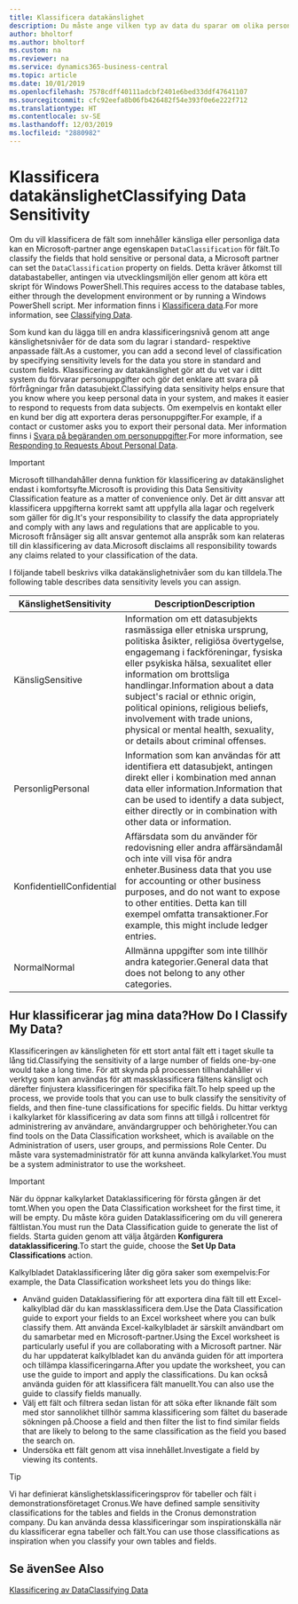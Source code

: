```yaml
---
title: Klassificera datakänslighet
description: Du måste ange vilken typ av data du sparar om olika personer så att du kan svara på begäranden från dessa (datasubjekten).
author: bholtorf
ms.author: bholtorf
ms.custom: na
ms.reviewer: na
ms.service: dynamics365-business-central
ms.topic: article
ms.date: 10/01/2019
ms.openlocfilehash: 7578cdff40111adcbf2401e6bed33ddf47641107
ms.sourcegitcommit: cfc92eefa8b06fb426482f54e393f0e6e222f712
ms.translationtype: HT
ms.contentlocale: sv-SE
ms.lasthandoff: 12/03/2019
ms.locfileid: "2880982"
---
```

# <a name="classifying-data-sensitivity"></a><span data-ttu-id="97211-103">Klassificera datakänslighet</span><span class="sxs-lookup"><span data-stu-id="97211-103">Classifying Data Sensitivity</span></span>
<span data-ttu-id="97211-104">Om du vill klassificera de fält som innehåller känsliga eller personliga data kan en Microsoft-partner ange egenskapen ```DataClassification``` för fält.</span><span class="sxs-lookup"><span data-stu-id="97211-104">To classify the fields that hold sensitive or personal data, a Microsoft partner can set the ```DataClassification``` property on fields.</span></span> <span data-ttu-id="97211-105">Detta kräver åtkomst till databastabeller, antingen via utvecklingsmiljön eller genom att köra ett skript för Windows PowerShell.</span><span class="sxs-lookup"><span data-stu-id="97211-105">This requires access to the database tables, either through the development environment or by running a Windows PowerShell script.</span></span> <span data-ttu-id="97211-106">Mer information finns i [Klassificera data](/dynamics365/business-central/dev-itpro/developer/devenv-classifying-data).</span><span class="sxs-lookup"><span data-stu-id="97211-106">For more information, see [Classifying Data](/dynamics365/business-central/dev-itpro/developer/devenv-classifying-data).</span></span>  

<span data-ttu-id="97211-107">Som kund kan du lägga till en andra klassificeringsnivå genom att ange känslighetsnivåer för de data som du lagrar i standard- respektive anpassade fält.</span><span class="sxs-lookup"><span data-stu-id="97211-107">As a customer, you can add a second level of classification by specifying sensitivity levels for the data you store in standard and custom fields.</span></span> <span data-ttu-id="97211-108">Klassificering av datakänslighet gör att du vet var i ditt system du förvarar personuppgifter och gör det enklare att svara på förfrågningar från datasubjekt.</span><span class="sxs-lookup"><span data-stu-id="97211-108">Classifying data sensitivity helps ensure that you know where you keep personal data in your system, and makes it easier to respond to requests from data subjects.</span></span> <span data-ttu-id="97211-109">Om exempelvis en kontakt eller en kund ber dig att exportera deras personuppgifter.</span><span class="sxs-lookup"><span data-stu-id="97211-109">For example, if a contact or customer asks you to export their personal data.</span></span> <span data-ttu-id="97211-110">Mer information finns i [Svara på begäranden om personuppgifter](admin-responding-to-requests-about-personal-data.md).</span><span class="sxs-lookup"><span data-stu-id="97211-110">For more information, see [Responding to Requests About Personal Data](admin-responding-to-requests-about-personal-data.md).</span></span>

> [!Important]
> <span data-ttu-id="97211-111">Microsoft tillhandahåller denna funktion för klassificering av datakänslighet endast i komfortsyfte.</span><span class="sxs-lookup"><span data-stu-id="97211-111">Microsoft is providing this Data Sensitivity Classification feature as a matter of convenience only.</span></span> <span data-ttu-id="97211-112">Det är ditt ansvar att klassificera uppgifterna korrekt samt att uppfylla alla lagar och regelverk som gäller för dig.</span><span class="sxs-lookup"><span data-stu-id="97211-112">It's your responsibility to classify the data appropriately and comply with any laws and regulations that are applicable to you.</span></span> <span data-ttu-id="97211-113">Microsoft frånsäger sig allt ansvar gentemot alla anspråk som kan relateras till din klassificering av data.</span><span class="sxs-lookup"><span data-stu-id="97211-113">Microsoft disclaims all responsibility towards any claims related to your classification of the data.</span></span>  

<span data-ttu-id="97211-114">I följande tabell beskrivs vilka datakänslighetnivåer som du kan tilldela.</span><span class="sxs-lookup"><span data-stu-id="97211-114">The following table describes data sensitivity levels you can assign.</span></span>

|<span data-ttu-id="97211-115">Känslighet</span><span class="sxs-lookup"><span data-stu-id="97211-115">Sensitivity</span></span>|<span data-ttu-id="97211-116">Description</span><span class="sxs-lookup"><span data-stu-id="97211-116">Description</span></span>|
|----|----|
|<span data-ttu-id="97211-117">Känslig</span><span class="sxs-lookup"><span data-stu-id="97211-117">Sensitive</span></span> | <span data-ttu-id="97211-118">Information om ett datasubjekts rasmässiga eller etniska ursprung, politiska åsikter, religiösa övertygelse, engagemang i fackföreningar, fysiska eller psykiska hälsa, sexualitet eller information om brottsliga handlingar.</span><span class="sxs-lookup"><span data-stu-id="97211-118">Information about a data subject's racial or ethnic origin, political opinions, religious beliefs, involvement with trade unions, physical or mental health, sexuality, or details about criminal offenses.</span></span> |
|<span data-ttu-id="97211-119">Personlig</span><span class="sxs-lookup"><span data-stu-id="97211-119">Personal</span></span> | <span data-ttu-id="97211-120">Information som kan användas för att identifiera ett datasubjekt, antingen direkt eller i kombination med annan data eller information.</span><span class="sxs-lookup"><span data-stu-id="97211-120">Information that can be used to identify a data subject, either directly or in combination with other data or information.</span></span>|
|<span data-ttu-id="97211-121">Konfidentiell</span><span class="sxs-lookup"><span data-stu-id="97211-121">Confidential</span></span> | <span data-ttu-id="97211-122">Affärsdata som du använder för redovisning eller andra affärsändamål och inte vill visa för andra enheter.</span><span class="sxs-lookup"><span data-stu-id="97211-122">Business data that you use for accounting or other business purposes, and do not want to expose to other entities.</span></span> <span data-ttu-id="97211-123">Detta kan till exempel omfatta transaktioner.</span><span class="sxs-lookup"><span data-stu-id="97211-123">For example, this might include ledger entries.</span></span>|
|<span data-ttu-id="97211-124">Normal</span><span class="sxs-lookup"><span data-stu-id="97211-124">Normal</span></span> | <span data-ttu-id="97211-125">Allmänna uppgifter som inte tillhör andra kategorier.</span><span class="sxs-lookup"><span data-stu-id="97211-125">General data that does not belong to any other categories.</span></span>|

## <a name="how-do-i-classify-my-data"></a><span data-ttu-id="97211-126">Hur klassificerar jag mina data?</span><span class="sxs-lookup"><span data-stu-id="97211-126">How Do I Classify My Data?</span></span>
<span data-ttu-id="97211-127">Klassificeringen av känsligheten för ett stort antal fält ett i taget skulle ta lång tid.</span><span class="sxs-lookup"><span data-stu-id="97211-127">Classifying the sensitivity of a large number of fields one-by-one would take a long time.</span></span> <span data-ttu-id="97211-128">För att skynda på processen tillhandahåller vi verktyg som kan användas för att massklassificera fältens känsligt och därefter finjustera klassificeringen för specifika fält.</span><span class="sxs-lookup"><span data-stu-id="97211-128">To help speed up the process, we provide tools that you can use to bulk classify the sensitivity of fields, and then fine-tune classifications for specific fields.</span></span> <span data-ttu-id="97211-129">Du hittar verktyg i kalkylarket för klassificering av data som finns att tillgå i rollcentret för administrering av användare, användargrupper och behörigheter.</span><span class="sxs-lookup"><span data-stu-id="97211-129">You can find tools on the Data Classification worksheet, which is available on the Administration of users, user groups, and permissions Role Center.</span></span> <span data-ttu-id="97211-130">Du måste vara systemadministratör för att kunna använda kalkylarket.</span><span class="sxs-lookup"><span data-stu-id="97211-130">You must be a system administrator to use the worksheet.</span></span>

> [!Important]
> <span data-ttu-id="97211-131">När du öppnar kalkylarket Dataklassificering för första gången är det tomt.</span><span class="sxs-lookup"><span data-stu-id="97211-131">When you open the Data Classification worksheet for the first time, it will be empty.</span></span> <span data-ttu-id="97211-132">Du måste köra guiden Dataklassificering om du vill generera fältlistan.</span><span class="sxs-lookup"><span data-stu-id="97211-132">You must run the Data Classification guide to generate the list of fields.</span></span> <span data-ttu-id="97211-133">Starta guiden genom att välja åtgärden **Konfigurera dataklassificering**.</span><span class="sxs-lookup"><span data-stu-id="97211-133">To start the guide, choose the **Set Up Data Classifications** action.</span></span>

<span data-ttu-id="97211-134">Kalkylbladet Dataklassificering låter dig göra saker som exempelvis:</span><span class="sxs-lookup"><span data-stu-id="97211-134">For example, the Data Classification worksheet lets you do things like:</span></span>  

* <span data-ttu-id="97211-135">Använd guiden Dataklassifiering för att exportera dina fält till ett Excel-kalkylblad där du kan massklassificera dem.</span><span class="sxs-lookup"><span data-stu-id="97211-135">Use the Data Classification guide to export your fields to an Excel worksheet where you can bulk classify them.</span></span> <span data-ttu-id="97211-136">Att använda Excel-kalkylbladet är särskilt användbart om du samarbetar med en Microsoft-partner.</span><span class="sxs-lookup"><span data-stu-id="97211-136">Using the Excel worksheet is particularly useful if you are collaborating with a Microsoft partner.</span></span> <span data-ttu-id="97211-137">När du har uppdaterat kalkylbladet kan du använda guiden för att importera och tillämpa klassificeringarna.</span><span class="sxs-lookup"><span data-stu-id="97211-137">After you update the worksheet, you can use the guide to import and apply the classifications.</span></span> <span data-ttu-id="97211-138">Du kan också använda guiden för att klassificera fält manuellt.</span><span class="sxs-lookup"><span data-stu-id="97211-138">You can also use the guide to classify fields manually.</span></span>  
* <span data-ttu-id="97211-139">Välj ett fält och filtrera sedan listan för att söka efter liknande fält som med stor sannolikhet tillhör samma klassificering som fältet du baserade sökningen på.</span><span class="sxs-lookup"><span data-stu-id="97211-139">Choose a field and then filter the list to find similar fields that are likely to belong to the same classification as the field you based the search on.</span></span>  
* <span data-ttu-id="97211-140">Undersöka ett fält genom att visa innehållet.</span><span class="sxs-lookup"><span data-stu-id="97211-140">Investigate a field by viewing its contents.</span></span>  

> [!Tip]
> <span data-ttu-id="97211-141">Vi har definierat känslighetsklassificeringsprov för tabeller och fält i demonstrationsföretaget Cronus.</span><span class="sxs-lookup"><span data-stu-id="97211-141">We have defined sample sensitivity classifications for the tables and fields in the Cronus demonstration company.</span></span> <span data-ttu-id="97211-142">Du kan använda dessa klassificeringar som inspirationskälla när du klassificerar egna tabeller och fält.</span><span class="sxs-lookup"><span data-stu-id="97211-142">You can use those classifications as inspiration when you classify your own tables and fields.</span></span>

## <a name="see-also"></a><span data-ttu-id="97211-143">Se även</span><span class="sxs-lookup"><span data-stu-id="97211-143">See Also</span></span>

[<span data-ttu-id="97211-144">Klassificering av Data</span><span class="sxs-lookup"><span data-stu-id="97211-144">Classifying Data</span></span>](/dynamics365/business-central/dev-itpro/developer/devenv-classifying-data)  
